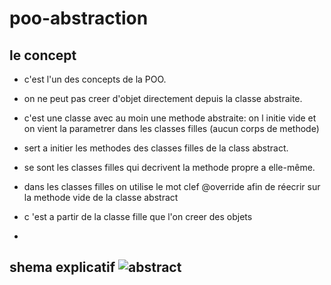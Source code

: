 # poo-abstraction


## le concept

- c'est l'un des concepts de la POO.

- on ne peut pas creer d'objet directement depuis la classe abstraite.

- c'est une classe avec au moin une methode abstraite: on l initie vide et on vient la parametrer dans les classes filles (aucun corps de methode)

- sert a initier les methodes des classes filles de la class abstract.

- se sont les classes filles qui decrivent la methode propre a elle-même.

- dans les classes filles on utilise le mot clef @override afin de réecrir sur la methode vide de la classe abstract

- c 'est a partir de la classe fille que l'on creer des objets

- 

## shema explicatif ![abstract](https://user-images.githubusercontent.com/66671034/153873992-a6f11427-e4a0-4ef6-a29d-ce1f88a88537.png)




